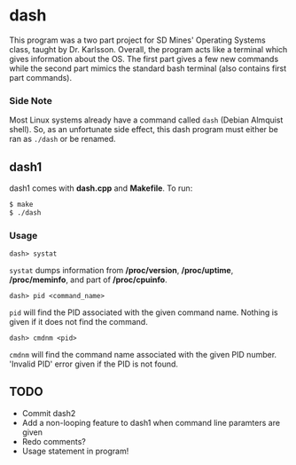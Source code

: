 # dash
This program was a two part project for SD Mines' Operating Systems class, taught by Dr. Karlsson.
Overall, the program acts like a terminal which gives information about the OS.
The first part gives a few new commands while the second part mimics the standard bash terminal (also contains first part commands).

### Side Note
Most Linux systems already have a command called `dash` (Debian Almquist shell). So, as an unfortunate side effect, this dash program must either be ran as `./dash` or be renamed.

## dash1
dash1 comes with __dash.cpp__ and __Makefile__. To run:

```bash
$ make
$ ./dash
```
### Usage

```
dash> systat
```
`systat` dumps information from __/proc/version__, __/proc/uptime__, __/proc/meminfo__, and part of __/proc/cpuinfo__.


```
dash> pid <command_name>
```
`pid` will find the PID associated with the given command name. Nothing is given if it does not find the command.


```
dash> cmdnm <pid>
```
`cmdnm` will find the command name associated with the given PID number. 'Invalid PID' error given if the PID is not found.

## TODO
- Commit dash2
- Add a non-looping feature to dash1 when command line paramters are given
- Redo comments?
- Usage statement in program!